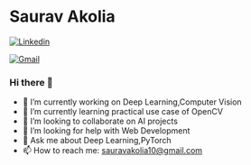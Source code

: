 # Saurav Akolia 

[![Linkedin](https://img.shields.io/badge/linkedin-%230077B5.svg?&style=for-the-badge&logo=linkedin&logoColor=white)](https://www.linkedin.com/sauravakolia) 
&nbsp;

[![Gmail](https://img.shields.io/badge/gmail-D14836?&style=for-the-badge&logo=gmail&logoColor=white)](mailto:sauravakolia10@gmail.com?)  

### Hi there 👋

<!--
**sauravakolia/sauravakolia** is a ✨ _special_ ✨ repository because its `README.md` (this file) appears on your GitHub profile.

Here are some ideas to get you started:
-->

* 🔭 I’m currently working on Deep Learning,Computer Vision
* 🌱 I’m currently learning practical use case of OpenCV
* 👯 I’m looking to collaborate on AI projects
* 🤔 I’m looking for help with Web Development
* 💬 Ask me about Deep Learning,PyTorch
* 📫 How to reach me: [sauravakolia10@gmail.com](mailto:sauravakolia10@gmail.com)

